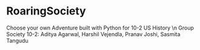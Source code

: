 # RoaringSociety
Choose your own Adventure built with Python for 10-2 US History
\n Group Society 10-2: Aditya Agarwal, Harshil Vejendla, Pranav Joshi, Sasmita Tangudu
